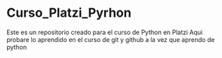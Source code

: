 # Curso_Platzi_Pyrhon
Este es un repositorio creado para el curso de Python en Platzi
Aqui probare lo aprendido en el curso de git y github a la vez que aprendo de python
